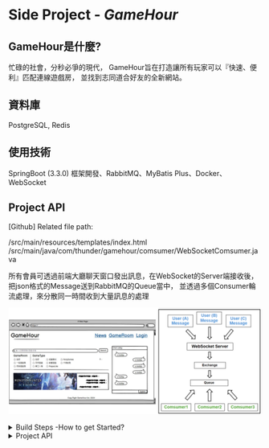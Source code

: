 # Side Project - *GameHour*

## GameHour是什麼? 
忙碌的社會，分秒必爭的現代，
GameHour旨在打造讓所有玩家可以『快速、便利』匹配連線遊戲房，
並找到志同道合好友的全新網站。

## 資料庫
PostgreSQL, Redis
## 使用技術
SpringBoot (3.3.0) 框架開發、RabbitMQ、MyBatis Plus、Docker、WebSocket
## Project API
[Github] Related file path:

/src/main/resources/templates/index.html
/src/main/java/com/thunder/gamehour/comsumer/WebSocketComsumer.java

所有會員可透過前端大廳聊天窗口發出訊息，在WebSocket的Server端接收後，把json格式的Message送到RabbitMQ的Queue當中，
並透過多個Consumer輪流處理，來分散同一時間收到大量訊息的處理

![Websocket message processed by RabbitMQ](https://github.com/thunder1210/GameHour/blob/master/meterial/RabbitMQ_Flow.png)

<details>
<summary>Build Steps -How to get Started?</summary>

## Commands
- Clone this project into your local workspace.
- Open Windows cmd/Linux terminal, switch to the root  under GameHour project.
- Use docker command to build image and run.
> **cmd1:** docker build -t gamehour:latest . (include the dot)

> **cmd2:** docker run -d -p 8080:8080 --name gamehour_container gamehour:lastest
- User docker-compose to build required containers
> **cmd:** docker-compose up -d . (include the dot)
- Run each SQL command in **/src/main/resources/gameHour.sql** to create a sample enviroment.
- Don't forget to edit the **application.yml** file, set the database url as your local IP address
</details>

<details>
<summary>Project API</summary>
  
## Swagger
| EntryPoint | URL |
|--|--|
| Swagger | localhost:8080/swagger-ui/index.html |

You may use swagger from this project to test and ask for response. 

</details>
